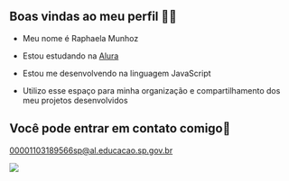 
## Boas vindas ao meu perfil 💙💙

- Meu nome é Raphaela Munhoz

- Estou estudando na [Alura](www.alura.com.br)

- Estou me desenvolvendo na linguagem JavaScript

- Utilizo esse espaço para minha organização e compartilhamento dos meu projetos desenvolvidos

## Você pode entrar em contato comigo👹

00001103189566sp@al.educacao.sp.gov.br



![](https://media1.tenor.com/m/2z5kDDhSUA8AAAAC/sebastian-black-butler.gif)

